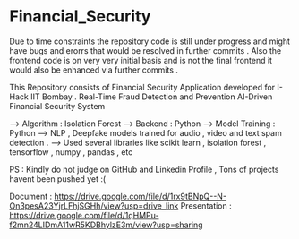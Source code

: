 # Financial_Security
Due to time constraints the repository code is still under progress and might have bugs and erorrs that would be resolved in further commits .
Also the frontend code is on very very initial basis and is not the final frontend it would also be enhanced via further commits .

This Repository consists of Financial Security Application developed for I-Hack IIT Bombay .
Real-Time Fraud Detection and Prevention AI-Driven Financial Security System

--> Algorithm : Isolation Forest 
--> Backend : Python 
--> Model Training : Python 
--> NLP , Deepfake models trained for audio , video and text spam detection . 
--> Used several libraries like scikit learn , isolation forest , tensorflow , numpy , pandas , etc 

PS : Kindly do not judge on GitHub and Linkedin Profile , Tons of projects havent been pushed yet :(

Document : https://drive.google.com/file/d/1rx9tBNpQ--N-Qn3pesA23YjrLFhjSGHh/view?usp=drive_link
Presentation : https://drive.google.com/file/d/1qHMPu-f2mn24LIDmA11wR5KDBhylzE3m/view?usp=sharing
